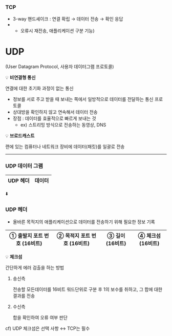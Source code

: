 ### TCP

- 3-way 핸드셰이크 : 연결 확립 → 데이터 전송 → 확인 응답
- + 오류시 재전송, 애플리케이션 구분 기능)

# UDP

(User Datagram Protocol, 사용자 데이터그램 프로토콜)

<aside>
💡 <b>비연결형 통신</b>

연결에 대한 초기화 과정이 없는 통신

</aside>

- 정보를 서로 주고 받을 때 보내는 쪽에서 일방적으로 데이터를 전달하는 통신 프로토콜
- 상대방을 확인하지 않고 연속해서 데이터 전송
- 장점 : 데이터를 효율적으로 빠르게 보내는 것
    - ex) 스트리밍 방식으로 전송하는 동영상, DNS

<aside>
💡 <b>브로드캐스트</b>

랜에 있는 컴퓨터나 네트워크 장비에 데이터(패킷)를 일괄로 전송

</aside>

---

### UDP 데이터 그램

| UDP 헤더 | 데이터 |
| --- | --- |

⬇️

### UDP 헤더

- 올바른 목적지의 애플리케이션으로 데이터를 전송하기 위해 필요한 정보 기록

| ① 출발지 포트 번호 (16비트) | ② 목적지 포트 번호 (16비트) | ③ 길이 (16비트) | ④ 체크섬 (16비트) |
| --- | --- | --- | --- |

 

<aside>
💡 <b>체크섬</b>

간단하게 에러 검출을 하는 방법

1. 송신측
    
    전송할 모든데이터를 16비트 워드단위로 구분 후 1의 보수를 취하고, 그 합에 대한 결과를 전송
    
2. 수신측
    
    합을 확인하여 오류 여부 판단
    

cf) UDP 체크섬은 선택 사항 ↔ TCP는 필수

</aside>